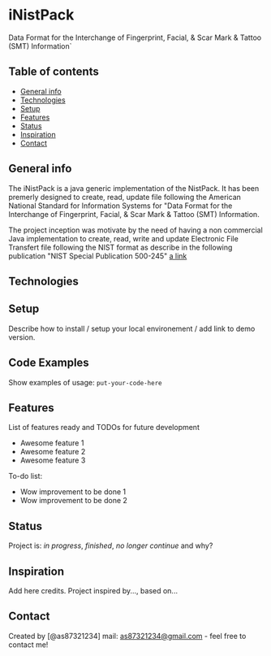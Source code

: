 # iNistPack

Data Format for the Interchange of Fingerprint, Facial, &amp; Scar Mark &amp; Tattoo (SMT) Information`

## Table of contents
* [General info](#general-info)
* [Technologies](#technologies)
* [Setup](#setup)
* [Features](#features)
* [Status](#status)
* [Inspiration](#inspiration)
* [Contact](#contact)

## General info


The iNistPack is a java generic implementation of the NistPack. It has been premerly designed to create, read, update file following the American National Standard for Information Systems for "Data Format for the Interchange of Fingerprint, Facial, &amp; Scar Mark &amp; Tattoo (SMT) Information.

The project inception was motivate by the need of having a non commercial Java implementation to create, read, write and update Electronic File Transfert file following the NIST format as describe in the following publication "NIST Special Publication 500-245" [a link](https://www.nist.gov/system/files/documents/itl/ansi/sp500-245-a16.pdf)

## Technologies

## Setup
Describe how to install / setup your local environement / add link to demo version.

## Code Examples
Show examples of usage:
`put-your-code-here`

## Features
List of features ready and TODOs for future development
* Awesome feature 1
* Awesome feature 2
* Awesome feature 3

To-do list:
* Wow improvement to be done 1
* Wow improvement to be done 2

## Status
Project is: _in progress_, _finished_, _no longer continue_ and why?

## Inspiration
Add here credits. Project inspired by..., based on...

## Contact
Created by [@as87321234]  mail: as87321234@gmail.com  - feel free to contact me!

